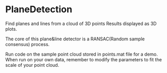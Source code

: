 # PlaneDetection
Find planes and lines from a cloud of 3D points
Results displayed as 3D plots.

The core of this plane&line detector is a RANSAC(Random sample consensus) process.

Run code on the sample point cloud stored in points.mat file for a demo. 
When run on your own data, remember to modify the parameters to fit the scale of your point cloud.
